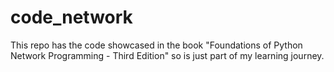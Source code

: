 # code_network

This repo has the code showcased in the book "Foundations of Python Network Programming - Third Edition"
so is just part of my learning journey.